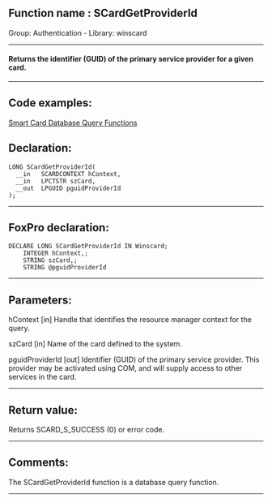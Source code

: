 
## Function name : SCardGetProviderId
Group: Authentication - Library: winscard    
***  


#### Returns the identifier (GUID) of the primary service provider for a given card.
***  


## Code examples:
[Smart Card Database Query Functions](../../samples/sample_539.md)  

## Declaration:
```foxpro  
LONG SCardGetProviderId(
  __in   SCARDCONTEXT hContext,
  __in   LPCTSTR szCard,
  __out  LPGUID pguidProviderId
);  
```  
***  


## FoxPro declaration:
```foxpro  
DECLARE LONG SCardGetProviderId IN Winscard;
	INTEGER hContext,;
	STRING szCard,;
	STRING @pguidProviderId  
```  
***  


## Parameters:
hContext [in]
Handle that identifies the resource manager context for the query.

szCard [in]
Name of the card defined to the system.

pguidProviderId [out]
Identifier (GUID) of the primary service provider. This provider may be activated using COM, and will supply access to other services in the card.  
***  


## Return value:
Returns SCARD_S_SUCCESS (0) or error code.  
***  


## Comments:
The SCardGetProviderId function is a database query function.  
  
***  

